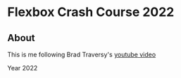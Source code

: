 # Flexbox Crash Course 2022

## About

This is me following Brad Traversy's [youtube video](https://youtu.be/3YW65K6LcIA)

Year 2022
